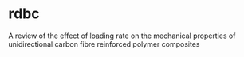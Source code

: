 # rdbc
A review of the effect of loading rate on the mechanical properties of unidirectional carbon fibre reinforced polymer composites
